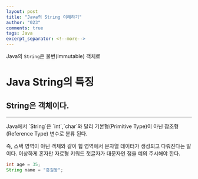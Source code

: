 ```yaml
---
layout: post
title: "Java의 String 이해하기"
author: "023"
comments: true
tags: Java
excerpt_separator: <!--more-->
---
```


Java의 `String`은 불변(Immutable) 객체로

# Java String의 특징
## String은 객체이다.
<hr>
 Java에서 `String`은 `int`,`char`와 달리 기본형(Primitive Type)이 아닌 참조형(Reference Type) 변수로 분류 된다.
 
즉, 스택 영역이 아닌 객체와 같이 힙 영역에서 문자열 데이터가 생성되고 다뤄진다는 말이다.
이상하게 혼자만 자료형 키워드 첫글자가  대문자인 점을 예의 주시해야 한다.
```java
int age = 35;
String name = "홍길동";
```

